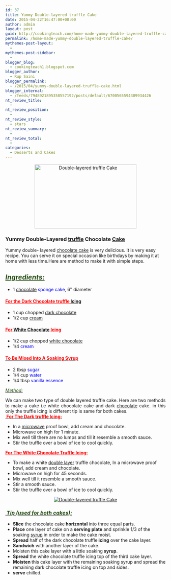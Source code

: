 ```yaml
---
id: 37
title: Yummy Double-layered truffle Cake
date: 2015-04-22T16:47:00+00:00
author: admin
layout: post
guid: http://cookingteach.com/home-made-yummy-double-layered-truffle-cake/
permalink: /home-made-yummy-double-layered-truffle-cake/
mythemes-post-layout:
  - 
mythemes-post-sidebar:
  - 
blogger_blog:
  - cookingteach1.blogspot.com
blogger_author:
  - Rup Saini
blogger_permalink:
  - /2015/04/yummy-double-layered-truffle-cake.html
blogger_internal:
  - /feeds/7948921895358557192/posts/default/6700565594309934426
nt_review_title:
  - 
nt_review_position:
  - 
nt_review_style:
  - stars
nt_review_summary:
  - 
nt_review_total:
  - 
categories:
  - Desserts and Cakes
---
```

<div dir="ltr" style="text-align: left;">
  <div style="clear: both; text-align: center;">
    <a style="margin-left: 1em; margin-right: 1em;" href="http://1.bp.blogspot.com/-Lo0WW6S54AQ/VTfEhhzOiZI/AAAAAAAAARk/j5jL9UiZyCs/s1600/1264350501-0.jpg"><img title="Double-layered truffle Cake" src="http://1.bp.blogspot.com/-Lo0WW6S54AQ/VTfEhhzOiZI/AAAAAAAAARk/j5jL9UiZyCs/s1600/1264350501-0.jpg" alt="Double-layered truffle Cake" width="320" height="201" border="0" /></a>
  </div>
  
  <h3 style="text-align: left;">
    Yummy Double-Layered <a class="zem_slink" title="Truffle" href="http://en.wikipedia.org/wiki/Truffle" target="_blank" rel="wikipedia">truffle</a> Chocolate <a title="Cake" href="http://en.wikipedia.org/wiki/Cake" target="_blank" rel="wikipedia">Cake</a>
  </h3>
  
  <p>
    Yummy double- layered <a title="Chocolate cake" href="http://en.wikipedia.org/wiki/Chocolate_cake" target="_blank" rel="wikipedia">chocolate cake</a> is very delicious. It is very easy recipe. You can serve it on special occasion like birthdays by making it at home with less time.Here are method to make it with simple steps.
  </p>
  
  <h2 style="text-align: left;">
    <span style="color: #274e13;"><i><b><u>Ingredients: </u></b></i></span>
  </h2>
  
  <ul>
    <li>
      1 <a title="Chocolate" href="http://en.wikipedia.org/wiki/Chocolate" target="_blank" rel="wikipedia">chocolate</a> <span style="color: blue;">sponge cake</span>, 6&#8243; diameter
    </li>
  </ul>
  
  <h4 style="text-align: left;">
    <span style="color: red;"><u>For the Dark Chocolate truffle <a title="Icing (food)" href="http://en.wikipedia.org/wiki/Icing_%28food%29" target="_blank" rel="wikipedia">Icing</a></u></span>
  </h4>
  
  <ul>
    <li>
      1 cup chopped <a title="Types of chocolate" href="http://en.wikipedia.org/wiki/Types_of_chocolate" target="_blank" rel="wikipedia">dark chocolate</a>
    </li>
    <li>
      1/2 cup <a title="Cream" href="http://en.wikipedia.org/wiki/Cream" target="_blank" rel="wikipedia">cream</a>
    </li>
  </ul>
  
  <h4 style="text-align: left;">
    <span style="color: red;"><u>For <a title="White chocolate" href="http://en.wikipedia.org/wiki/White_chocolate" target="_blank" rel="wikipedia">White Chocolate</a> Icing </u></span>
  </h4>
  
  <ul>
    <li>
      1/2 cup chopped <span style="color: blue;"><a class="zem_slink" title="White chocolate" href="http://en.wikipedia.org/wiki/White_chocolate" target="_blank" rel="wikipedia">white chocolate</a></span>
    </li>
    <li>
      1/4 <span style="color: blue;">cream</span>
    </li>
  </ul>
  
  <h4 style="text-align: left;">
    <u><span style="color: red;">To Be Mixed Into A Soaking Syrup </span></u>
  </h4>
  
  <ul>
    <li>
      2 tbsp <span style="color: blue;">sugar</span>
    </li>
    <li>
      1/4 cup <span style="color: blue;">water</span>
    </li>
    <li>
      1/4 tbsp <span style="color: blue;">vanilla essence</span>
    </li>
  </ul>
  
  <p>
    <!-- post -->
  </p>
  
  <p>
    <u><span style="color: #274e13;"><i>Method:</i></span></u>
  </p>
  
  <div style="text-align: justify;">
    We can make two type of double layered truffle cake. Here are two methods to make a cake i.e white chocolate cake and dark <a class="zem_slink" title="Chocolate" href="http://en.wikipedia.org/wiki/Chocolate" target="_blank" rel="wikipedia">chocolate</a> cake. in this only the truffle icing is different tip is same for both cakes.
  </div>
  
  <div style="text-align: justify;">
  </div>
  
  <div style="text-align: justify;">
    <b><u><span style="color: red;"> For The Dark truffle Icing: </span></u></b>
  </div>
  
  <ul>
    <li>
      In a <a title="Microwave" href="http://en.wikipedia.org/wiki/Microwave" target="_blank" rel="wikipedia">microwave</a> proof bowl, add cream and chocolate.
    </li>
    <li>
      Microwave on high for 1 minute.
    </li>
    <li>
      Mix well till there are no lumps and till it resemble a smooth sauce.
    </li>
    <li>
      Stir the truffle over a bowl of ice to cool quickly.
    </li>
  </ul>
  
  <p>
    <b><span style="color: red;"><u>For The White Chocolate Truffle Icing:</u></span></b>
  </p>
  
  <ul>
    <li>
      To make a white <a title="Double layer (interfacial)" href="http://en.wikipedia.org/wiki/Double_layer_%28interfacial%29" target="_blank" rel="wikipedia">double layer</a> truffle chocolate, In a microwave proof bowl, add cream and chocolate.
    </li>
    <li>
      Microwave on high for 45 seconds.
    </li>
    <li>
      Mix well till it resemble a smooth sauce.
    </li>
    <li>
      Stir a smooth sauce.
    </li>
    <li>
      Stir the truffle over a bowl of ice to cool quickly.
    </li>
  </ul>
  
  <div style="clear: both; text-align: center;">
    <a style="margin-left: 1em; margin-right: 1em;" href="http://2.bp.blogspot.com/-_ySkD8GbcE8/VTfG9FJ8qXI/AAAAAAAAARw/8q_1ewXEERU/s1600/images.jpg"><img title="Double-layered truffle Cake" src="http://2.bp.blogspot.com/-_ySkD8GbcE8/VTfG9FJ8qXI/AAAAAAAAARw/8q_1ewXEERU/s1600/images.jpg" alt="Double-layered truffle Cake" border="0" /></a>
  </div>
  
  <div>
  </div>
  
  <h3 style="text-align: left;">
    <i><u><span style="color: #274e13;"> Tip (used for both cakes):</span></u></i>
  </h3>
  
  <ul>
    <li>
      <b>Slice</b> the chocolate cake<b> horizontal</b> into three equal parts.
    </li>
    <li>
      <b>Place</b> one layer of cake on a <b>serving plate</b> and sprinkle 1/3 of the soaking <a title="Syrup" href="http://en.wikipedia.org/wiki/Syrup" target="_blank" rel="wikipedia">syrup</a> in order to make the cake moist.
    </li>
    <li>
      <b>Spread</b> half of the dark chocolate truffle<b> icing</b> over the cake layer.
    </li>
    <li>
      <b>Sandwich</b> with another layer of the cake.
    </li>
    <li>
      Moisten this cake layer with a little soaking<b> syrup</b>.
    </li>
    <li>
      <b>Spread</b> the white chocolate truffle icing top of the third cake layer.
    </li>
    <li>
      <b>Moisten </b>this cake layer with the remaining soaking syrup and spread the remaining dark chocolate truffle icing on top and sides.
    </li>
    <li>
      <b>serve</b> chilled.
    </li>
  </ul>
</div>